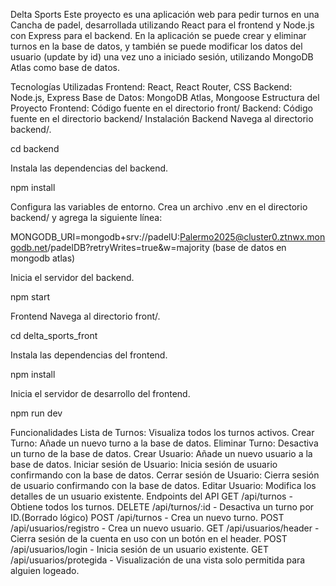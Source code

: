 Delta Sports
Este proyecto es una aplicación web para pedir turnos en una Cancha de padel, desarrollada utilizando React para el frontend y Node.js con Express para el backend. En la aplicación se puede crear y eliminar turnos en la base de datos, y también se puede modificar los datos del usuario (update by id) una vez uno a iniciado sesión, utilizando MongoDB Atlas como base de datos.

Tecnologías Utilizadas
Frontend: React, React Router, CSS
Backend: Node.js, Express
Base de Datos: MongoDB Atlas, Mongoose
Estructura del Proyecto
Frontend: Código fuente en el directorio front/
Backend: Código fuente en el directorio backend/
Instalación
Backend
Navega al directorio backend/.

cd backend

Instala las dependencias del backend.

npm install

Configura las variables de entorno. Crea un archivo .env en el directorio backend/ y agrega la siguiente línea:

MONGODB_URI=mongodb+srv://padelU:Palermo2025@cluster0.ztnwx.mongodb.net/padelDB?retryWrites=true&w=majority (base de datos en mongodb atlas)

Inicia el servidor del backend.

npm start

Frontend
Navega al directorio front/.

cd delta_sports_front

Instala las dependencias del frontend.

npm install

Inicia el servidor de desarrollo del frontend.

npm run dev

Funcionalidades
Lista de Turnos: Visualiza todos los turnos activos.
Crear Turno: Añade un nuevo turno a la base de datos.
Eliminar Turno: Desactiva un turno de la base de datos.
Crear Usuario: Añade un nuevo usuario a la base de datos.
Iniciar sesión de Usuario: Inicia sesión de usuario confirmando con la base de datos.
Cerrar sesión de Usuario: Cierra sesión de usuario confirmando con la base de datos.
Editar Usuario: Modifica los detalles de un usuario existente.
Endpoints del API
GET /api/turnos - Obtiene todos los turnos.
DELETE /api/turnos/:id - Desactiva un turno por ID.(Borrado lógico)
POST /api/turnos - Crea un nuevo turno.
POST /api/usuarios/registro - Crea un nuevo usuario.
GET /api/usuarios/header - Cierra sesión de la cuenta en uso con un botón en el header.
POST /api/usuarios/login - Inicia sesión de un usuario existente.
GET /api/usuarios/protegida - Visualización de una vista solo permitida para alguien logeado.
